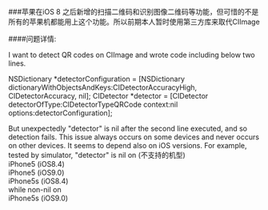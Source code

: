 ###苹果在iOS 8 之后新增的扫描二维码和识别图像二维码等功能，但可惜的不是所有的苹果机都能用上这个功能。所以前期本人暂时使用第三方库来取代CIImage

####问题详情:

I want to detect QR codes on CIImage and wrote code including below two lines.
 
NSDictionary *detectorConfiguration = [NSDictionary dictionaryWithObjectsAndKeys:CIDetectorAccuracyHigh, CIDetectorAccuracy, nil];
CIDetector *detector = [CIDetector detectorOfType:CIDetectorTypeQRCode context:nil options:detectorConfiguration];
 
But unexpectedly "detector" is nil after the second line executed, and so detection fails.
This issue always occurs on some devices and never occurs on other devices.
It seems to depend also on iOS versions.
For example, tested by simulator, "detector" is nil on (不支持的机型)   
iPhone5 (iOS8.4)  
iPhone5 (iOS9.0)  
iPhone5s (iOS8.4)  
while non-nil on  
iPhone5s (iOS9.0)  
